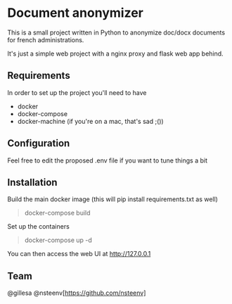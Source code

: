 # Document anonymizer

This is a small project written in Python to anonymize doc/docx documents for french administrations.

It's just a simple web project with a nginx proxy and flask web app behind.

## Requirements

In order to set up the project you'll need to have 

* docker
* docker-compose
* docker-machine (if you're on a mac, that's sad ;())

## Configuration

Feel free to edit the proposed .env file if you want to tune things a bit

## Installation

Build the main docker image (this will pip install requirements.txt as well)

> docker-compose build

Set up the containers

> docker-compose up -d

You can then access the web UI at http://127.0.0.1

## Team

@gillesa
@nsteenv[https://github.com/nsteenv]